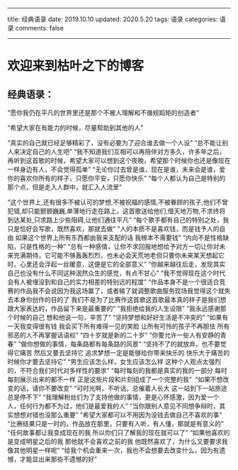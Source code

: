 ﻿---

title: 经典语录
date: 2019.10.10
updated: 2020.5.20
tags: 语录
categories: 语录
comments: false

---

# 欢迎来到枯叶之下的博客


## 经典语录：
“愿你我仍在平凡的世界里还是那个不被人理解和不循规蹈矩的创造者”

<!--more-->

“希望大家在有能力的时候，尽量帮助到其他的人”

“真实的自己就已经足够精彩了，没有必要为了迎合谁去做一个人设”
“总不能让别人来决定自己的人生吧”
“我不知道我们互相可以再陪伴对方多久，许多年之后，再听到这首歌的时候，希望大家可以想到这个夜晚，希望那个时候你也还是像现在一样身边有人，不会觉得孤单”
“无论你过去曾是谁，现在是谁，未来会是谁，爱你的喜欢你所有的样子，只愿你平安，只愿你快乐”
“每个人都认为自己是特别的那个点，但是走入人群中，就汇入人流里”

“这个世界上,还有很多不被认可的梦想,不被祝福的感情,不被眷顾的孩子,他们不曾犯错,却只能颤颤巍巍,单薄地行走在路上，这首歌送给他们,借天地万物,不求终将到达某处,只求路上少些阻碍,让他们通往平凡”
“每个歌手都有自己的特别之处，我只是恰好会写歌，既然喜欢，那就去做”
“人的本质不是喜欢钱，而是钱予人的自由
如果这个世界上所有东西都由我来支配的话
我根本不需要钱”
“内向不是性格缺陷，只是性格的一种”
“总有一种感情，让你不求回报地想给予对方一切让你对未来充满期待，它可能不够轰轰烈烈，也未必会天荒地老但只要你未来某天想起它时，心里还会浮起一丝暖意，这便是它的全部意义”
“你越来越往后走，发现其实自己也没有什么不同这种泯然众生的感觉，有点不甘心”
“我不觉得现在这个时代会有人被埋没到和自己的实力相差的特别远的程度”
“作品本身不是一个很适合竞赛的作品我不会说因为我这场赢了，或者输了就调整歌曲服务现场我觉得这个就失去本身你创作的目的了
我们不是为了比赛作这首歌这首歌最本真的样子是我们想跟大家表达的，作品留下来是最重要的” 
“我拒绝给我的人生设限”
“我永远感谢那个时候的自己
想和他说一句，辛苦了”
“坚持梦想和好好生活是不冲突的”
“如果有一天我变得很有钱
我会买下所有难得一见的笑脸
让所有可怜的孩子不再胆怯
所有邪恶的人不再掌握话语权”
“四十岁就是新的二十岁”
“你要允许一些人有安静的青春”
“做你想做的事情，每条路都有每条路的风景”
“坚持不了的就放弃，也不要觉得它痛苦
然后又要去坚持它
追求梦想一定是能够给你带来快乐的
快乐大于痛苦的时候你才要去坚持它”
“男生应该怎么样，女生应该怎么样
这种个人观点太强烈的，不符合我们时代对多样性的要求”
“每时每刻的我都是真实的我的一部分
每时每刻展示出来的都不一样
正是这些片段和片刻组成了一个完整的我” ​
“如果不想改变的话，请你不要改变”
“可时光啊，不听话，总催着人长大
这一站到下一站旅途总是停不下”
“我理解粉丝们为了支持他做的事情，更是心怀感激，因为爱一个人，任何行为都不为过，他们是最爱我的人”
“当你跟别人意见不同想争辩时，其实想想对错也没那么重要” 
“希望大家都可以不用因为没钱去做自己不喜欢的事”
“比赛结果只是一时的，作品放在那里，只要有人听，有人懂，那就是有意义的”
“任何故事都让我变成现在的我
所以你们只了解我的现在就可以了”
“如果他喜欢的是变成明星之后的我
那他就不会喜欢之前的我
他既然喜欢了，为什么又要要求我像其他明星一样呢”
“给我个机会重来一次，我也不会想要去改变什么，因为有遗憾，才能显出来那些不遗憾的好”

